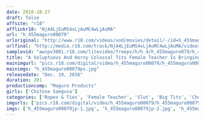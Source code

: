 ```yaml
---
date: 2018-10-27
draft: false
affsite: "r18"
afflinkr18: "NjA4LjEuMS4xLjAuMC4wLjAuMA"
url: "h_455maguro00079"
urloriginal: "http://www.r18.com/videos/vod/movies/detail/-/id=h_455maguro00079"
urlfinal: "http://media.r18.com/track/NjA4LjEuMS4xLjAuMC4wLjAuMA/videos/vod/movies/detail/-/id=h_455maguro00079"
samplevid: "awspv3001.r18.com/litevideo/freepv/h/h_4/h_455maguro079/h_455maguro079_dmb_w.mp4"
title: "A Voluptuous And Horny Colossal Tits Female Teacher Is Bringing Her Colossal Tits And Ass For A Home Visit Chitose Saegusa"
mainimgurl: "pics.r18.com/digital/video/h_455maguro00079/h_455maguro00079ps.jpg"
mainimgs: "h_455maguro00079ps.jpg"
releasedate: "Dec. 19, 2016"
duration: 201
productioncomp: "Maguro Products"
girls: ['Chitose Saegusa']
categories: ['Ropes & Ties', 'Female Teacher', 'Slut', 'Big Tits', 'Chubby', 'Miniskirt', 'Ass Lover', 'Featured Actress', 'Titty Fuck', 'Hi-Def']
imgurls: ['pics.r18.com/digital/video/h_455maguro00079/h_455maguro00079jp-1.jpg', 'pics.r18.com/digital/video/h_455maguro00079/h_455maguro00079jp-2.jpg', 'pics.r18.com/digital/video/h_455maguro00079/h_455maguro00079jp-3.jpg', 'pics.r18.com/digital/video/h_455maguro00079/h_455maguro00079jp-4.jpg', 'pics.r18.com/digital/video/h_455maguro00079/h_455maguro00079jp-5.jpg', 'pics.r18.com/digital/video/h_455maguro00079/h_455maguro00079jp-6.jpg', 'pics.r18.com/digital/video/h_455maguro00079/h_455maguro00079jp-7.jpg', 'pics.r18.com/digital/video/h_455maguro00079/h_455maguro00079jp-8.jpg', 'pics.r18.com/digital/video/h_455maguro00079/h_455maguro00079jp-9.jpg', 'pics.r18.com/digital/video/h_455maguro00079/h_455maguro00079jp-10.jpg', 'pics.r18.com/digital/video/h_455maguro00079/h_455maguro00079jp-11.jpg', 'pics.r18.com/digital/video/h_455maguro00079/h_455maguro00079jp-12.jpg', 'pics.r18.com/digital/video/h_455maguro00079/h_455maguro00079jp-13.jpg', 'pics.r18.com/digital/video/h_455maguro00079/h_455maguro00079jp-14.jpg', 'pics.r18.com/digital/video/h_455maguro00079/h_455maguro00079jp-15.jpg', 'pics.r18.com/digital/video/h_455maguro00079/h_455maguro00079jp-16.jpg', 'pics.r18.com/digital/video/h_455maguro00079/h_455maguro00079jp-17.jpg', 'pics.r18.com/digital/video/h_455maguro00079/h_455maguro00079jp-18.jpg', 'pics.r18.com/digital/video/h_455maguro00079/h_455maguro00079jp-19.jpg', 'pics.r18.com/digital/video/h_455maguro00079/h_455maguro00079jp-20.jpg']
imgs: ['h_455maguro00079jp-1.jpg', 'h_455maguro00079jp-2.jpg', 'h_455maguro00079jp-3.jpg', 'h_455maguro00079jp-4.jpg', 'h_455maguro00079jp-5.jpg', 'h_455maguro00079jp-6.jpg', 'h_455maguro00079jp-7.jpg', 'h_455maguro00079jp-8.jpg', 'h_455maguro00079jp-9.jpg', 'h_455maguro00079jp-10.jpg', 'h_455maguro00079jp-11.jpg', 'h_455maguro00079jp-12.jpg', 'h_455maguro00079jp-13.jpg', 'h_455maguro00079jp-14.jpg', 'h_455maguro00079jp-15.jpg', 'h_455maguro00079jp-16.jpg', 'h_455maguro00079jp-17.jpg', 'h_455maguro00079jp-18.jpg', 'h_455maguro00079jp-19.jpg', 'h_455maguro00079jp-20.jpg']
---
```

